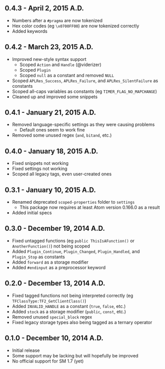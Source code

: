 ## 0.4.3 - April 2, 2015 A.D.
* Numbers after a `#pragma` are now tokenized
* Hex color codes (eg `\x0700FF00`) are now tokenized correctly
* Added keywords

## 0.4.2 - March 23, 2015 A.D.
* Improved new-style syntax support
	* Scoped `Action` and `Handle` (@viderizer)
	* Scoped `Plugin`
	* Scoped `null` as a constant and removed `NULL`
* Scoped `APLRes_Success`, `APLRes_Failure`, and `APLRes_SilentFailure` as constants
* Scoped all-caps variables as constants (eg `TIMER_FLAG_NO_MAPCHANGE`)
* Cleaned up and improved some snippets

## 0.4.1 - January 21, 2015 A.D.
* Removed language-specific settings as they were causing problems
	* Default ones seem to work fine
* Removed some unused regex (`and`, `bitand`, etc.)

## 0.4.0 - January 18, 2015 A.D.
* Fixed snippets not working
* Fixed settings not working
* Scoped all legacy tags, even user-created ones

## 0.3.1 - January 10, 2015 A.D.
* Renamed deprecated `scoped-properties` folder to `settings`
	* This package now requires at least Atom version 0.166.0 as a result
* Added initial specs

## 0.3.0 - December 19, 2014 A.D.
* Fixed untagged functions (eg `public ThisIsAFunction()` or `AnotherFunction()`) not being scoped
* Added `Plugin_Continue`, `Plugin_Changed`, `Plugin_Handled`, and `Plugin_Stop` as constants
* Added `forward` as a storage modifier
* Added `#endinput` as a preprocessor keyword

## 0.2.0 - December 13, 2014 A.D.
* Fixed tagged functions not being interpreted correctly (eg `TFClassType:TF2_GetClientClass()`)
* Added `INVALID_HANDLE` as a constant (`true`, `false`, etc.)
* Added `stock` as a storage modifier (`public`, `const`, etc.)
* Removed unused `special_block` regex
* Fixed legacy storage types also being tagged as a ternary operator

## 0.1.0 - December 10, 2014 A.D.
* Initial release
* Some support may be lacking but will hopefully be improved
* No official support for SM 1.7 (yet)